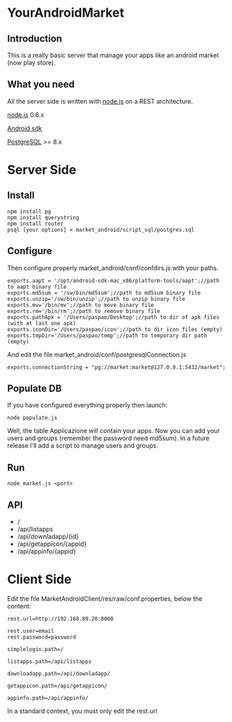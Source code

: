 YourAndroidMarket
=================

Introduction
------------

This is a really basic server that manage your apps like an android market (now play store).

What you need
-------------
All the server side is written with [node.js][] on a REST architecture.


[node.js][] 0.6.x

[Android sdk][]

[PostgreSQL][] >= 8.x

Server Side
===========

Install
-------

	npm install pg
	npm install querystring
	npm install router
	psql [your options] < market_android/script_sql/postgres.sql

Configure
---------

Then configure properly market_android/conf/confdirs.js with your paths.

	exports.aapt = '/opt/android-sdk-mac_x86/platform-tools/aapt';//path to aapt binary file
	exports.md5sum = '/sw/bin/md5sum';//path to md5sum binary file
	exports.unzip='/sw/bin/unzip';//path to unzip binary file
	exports.mv='/bin/mv';//path to move binary file
	exports.rm='/bin/rm';//path to remove binary file
	exports.pathApk = '/Users/paspao/Desktop';//path to dir of apk files (with at last one apk)
	exports.iconDir='/Users/paspao/icon';//path to dir icon files (empty)
	exports.tmpDir='/Users/paspao/temp';//path to temporary dir path (empty)

And edit the file market_android/conf/postgresqlConnection.js

	exports.connectionString = "pg://market:market@127.0.0.1:5432/market";

Populate DB
-----------
If you have configured everything properly then launch:

	node populate.js

Well, the table Applicazione will contain your apps. Now you can add your users and groups (remember the password need md5sum). In a future release I'll add a script to manage users and groups.

Run
---

	node market.js <port>

API
---
* /
* /api/listapps
* /api/downladapp/{id}
* /api/getappicon/{appid}
* /api/appinfo/{appid}

Client Side
===========

Edit the file MarketAndroidClient/res/raw/conf.properties, below the content:

	rest.url=http://192.168.89.20:8000

	rest.user=email
	rest.password=password

	simplelogin.path=/

	listapps.path=/api/listapps

	downloadapp.path=/api/downladapp/

	getappicon.path=/api/getappicon/

	appinfo.path=/api/appinfo/

In a standard context, you must only edit the rest.url


[node.js]: http://nodejs.org/
[Android sdk]: http://developer.android.com/sdk/index.html
[PostgreSQL]: http://www.postgresql.org/download/